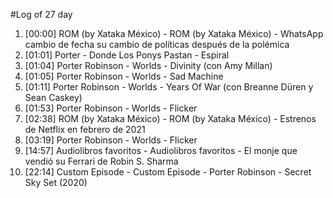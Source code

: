 #Log of 27 day

1. [00:00] ROM (by Xataka México) - ROM (by Xataka México) - WhatsApp cambio de fecha su cambio de políticas después de la polémica
1. [01:01] Porter - Donde Los Ponys Pastan - Espiral
1. [01:04] Porter Robinson - Worlds - Divinity (con Amy Millan)
1. [01:05] Porter Robinson - Worlds - Sad Machine
1. [01:11] Porter Robinson - Worlds - Years Of War (con Breanne Düren y Sean Caskey)
1. [01:53] Porter Robinson - Worlds - Flicker
1. [02:38] ROM (by Xataka México) - ROM (by Xataka México) - Estrenos de Netflix en febrero de 2021
1. [03:19] Porter Robinson - Worlds - Flicker
1. [14:57] Audiolibros favoritos - Audiolibros favoritos - El monje que vendió su Ferrari de Robin S. Sharma
1. [22:14] Custom Episode - Custom Episode - Porter Robinson - Secret Sky Set (2020)
